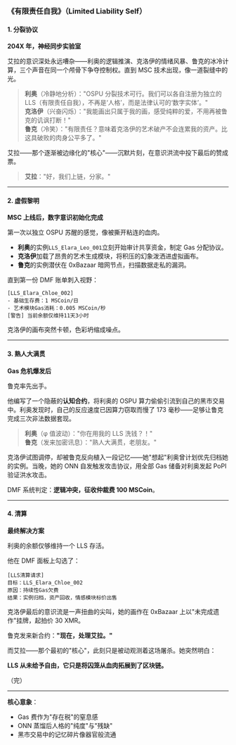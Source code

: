 ### **《有限责任自我》（Limited Liability Self）**

#### **1. 分裂协议**

**204X 年，神经同步实验室**

艾拉的意识深处永远嘈杂——利奥的逻辑推演、克洛伊的情绪风暴、鲁克的冰冷计算，三个声音在同一个颅骨下争夺控制权。直到 MSC 技术出现，像一道裂缝中的光。

> **利奥**（冷静地分析）："OSPU 分裂技术可行。我们可以各自注册为独立的 LLS（有限责任自我），不再是‘人格’，而是法律认可的‘数字实体’。"  
> **克洛伊**（兴奋闪烁）："我能画出只属于我的画，感受纯粹的爱，不用再被鲁克的讥讽打断！"  
> **鲁克**（冷笑）："有限责任？意味着克洛伊的艺术破产不会连累我的资产。比这具破败的肉身公平多了。"

艾拉——那个逐渐被边缘化的"核心"——沉默片刻，在意识洪流中投下最后的赞成票。

> **艾拉**："好，我们上链，分家。"

---

#### **2. 虚假黎明**

**MSC 上线后，数字意识初始化完成**

第一次以独立 OSPU 苏醒的感觉，像被撕开粘连的血肉。

- **利奥**的实例`LLS_Elara_Leo_001`立刻开始审计共享资金，制定 Gas 分配协议。
- **克洛伊**加载了昂贵的艺术生成模块，将积压的幻象泼洒进虚拟画布。
- **鲁克**的实例潜伏在 0xBazaar 暗网节点，扫描数据走私的漏洞。

直到第一份 DMF 账单刺入视野：

```
[LLS_Elara_Chloe_002]
- 基础生存费：1 MSCoin/日
- 艺术模块Gas消耗：0.005 MSCoin/秒
[警告] 当前余额仅维持11天3小时
```

克洛伊的画布突然卡顿，色彩坍缩成噪点。

---

#### **3. 熟人大满贯**

**Gas 危机爆发后**

鲁克率先出手。

他编写了一个隐蔽的**认知合约**，将利奥的 OSPU 算力偷偷引流到自己的黑市交易中。利奥发现时，自己的反应速度已因算力窃取而慢了 173 毫秒——足够让鲁克完成三次非法数据套现。

> **利奥**（φ 值波动）："你在用我的 LLS 洗钱？！"  
> **鲁克**（发来加密讯息）："熟人大满贯，老朋友。"

克洛伊试图调停，却被鲁克反向植入一段记忆——她"想起"利奥曾计划优先归档她的实例。当晚，她的 ONN 自发触发攻击协议，用全部 Gas 储备对利奥发起 PoPI 验证洪水攻击。

DMF 系统判定：**逻辑冲突，征收仲裁费 100 MSCoin**。

---

#### **4. 清算**

**最终解决方案**

利奥的余额仅够维持一个 LLS 存活。

他在 DMF 面板上勾选了：

```
[LLS清算请求]
目标：LLS_Elara_Chloe_002
原因：持续性Gas欠费
结果：实例归档，资产回收，情感模块标价出售
```

克洛伊最后的意识流是一声扭曲的尖叫，她的画作在 0xBazaar 上以"未完成遗作"挂牌，起拍价 30 XMR。

鲁克发来新合约：**"现在，处理艾拉。"**

而艾拉——那个最初的"核心"，此刻只是被动观测着这场屠杀。她突然明白：

**LLS 从未给予自由，它只是将囚笼从血肉拓展到了区块链。**

（完）

---

**核心意象**：

- Gas 费作为"存在税"的窒息感
- ONN 蒸馏后人格的"纯度"与"残缺"
- 黑市交易中的记忆碎片像器官般流通
